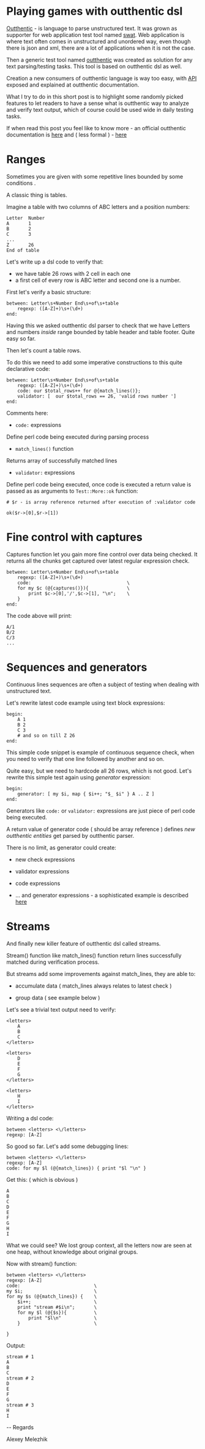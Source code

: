 # Playing games with outthentic dsl

[Outthentic](https://github.com/melezhik/outthentic-dsl) - is language to parse unstructured text. 
It was grown as supporter for web application test tool named [swat](https://github.com/melezhik/swat).
Web application is where text often comes in unstructured and unordered way, even though there is json and
xml, there are a lot of applications when it is not the case.


Then a generic test tool named [outthentic](https://github.com/melezhik/outthentic) was created
as solution for any text parsing/testing tasks. This tool is based on outthentic dsl as well.

Creation a new consumers of outthentic language is way too easy, with [API](https://github.com/melezhik/outthentic-dsl#parser-api) exposed and explained at
outthentic documentation.

What I try to do in this short post is to highlight some randomly picked features to let readers to have a sense what is
outthentic way to analyze and verify text output, which of course could be used wide in daily testing tasks.

If when read this post you feel like to know more - an official outthentic documentation is [here](https://github.com/melezhik/outthentic-dsl)
and ( less formal ) - [here](https://github.com/melezhik/outthentic-dsl/blob/master/intro.md)


# Ranges 

Sometimes you are given with some repetitive lines bounded by some conditions .

A classic thing is tables.

Imagine a table with two columns of ABC letters and a position numbers:

    Letter  Number
    A       1
    B       2
    C       3
    ...
    Z       26
    End of table

Let's write up a dsl code to verify that:

* we have table 26 rows with 2 cell in each one
* a first cell of every row is ABC letter and second one is a number.

First let's verify a basic structure:


    between: Letter\s+Number End\s+of\s+table
        regexp: ([A-Z]+)\s+(\d+)
    end:

Having this we asked outthentic dsl parser to check that we have Letters and numbers _inside_ range bounded by 
table header and table footer. Quite easy so far.


Then let's count a table rows.

To do this we need to add some imperative constructions to this quite declarative code:



    between: Letter\s+Number End\s+of\s+table
        regexp: ([A-Z]+)\s+(\d+)
        code: our $total_rows++ for @{match_lines()};
        validator: [  our $total_rows == 26, 'valid rows number ']
    end:

Comments here:

* `code:` expressions 

Define perl code being executed during parsing process

* `match_lines()` function 

Returns array of successfully matched lines 

* `validator:` expressions 

Define perl code being executed, once code is executed a return value is passed as  as arguments to 
`Test::More::ok` function:

    # $r - is array reference returned after execution of :validator code 

    ok($r->[0],$r->[1])


# Fine control with captures

Captures function let you gain more fine control over data being checked. It returns 
all the chunks get captured over latest regular expression check.


    between: Letter\s+Number End\s+of\s+table
        regexp: ([A-Z]+)\s+(\d+)
        code:                                   \
        for my $c (@{captures()}){              \
            print $c->[0],'/',$c->[1], "\n";    \
        }
    end:


The code above will print:


    A/1
    B/2
    C/3
    ...


# Sequences and generators

Continuous lines sequences are often a subject of testing when dealing with unstructured text.

Let's rewrite latest code example using text block expressions:


    begin:
        A 1
        B 2
        C 3
        # and so on till Z 26
    end:

This simple code snippet is example of continuous sequence check, when you need to verify that one line followed by another and so on.

Quite easy, but we need to hardcode all 26 rows, which is not good. Let's rewrite this simple test again using _generator_ expression:


    begin:
        generator: [ my $i, map { $i++; "$_ $i" } A .. Z ]
    end:


Generators like `code:` or `validator:` expressions are just piece of perl code being executed.

A return value of generator code ( should be array reference ) defines _new outthentic entities_ get parsed by outthentic parser.

There is no limit, as generator could create:

* new check expressions

* validator expressions

* code expressions

* ... and generator expressions - a sophisticated  example is  described [here](https://github.com/melezhik/outthentic-dsl#generators)


# Streams

And finally new killer feature of outthentic dsl called streams.

Stream() function like match_lines() function return lines successfully matched during verification process.

But streams add some improvements against match_lines, they are able to:

* accumulate data ( match_lines always relates to latest check  )

* group data  ( see example below )


Let's see a trivial text output need to verify:

    <letters>
        A
        B
        C
    </letters>

    <letters>
        D
        E
        F
        G
    </letters>

    <letters>
        H
        I
    </letters>
    

Writing a dsl code:


    between <letters> <\/letters>
    regexp: [A-Z]

So good so far. Let's add some debugging lines:

    between <letters> <\/letters>
    regexp: [A-Z]
    code: for my $l (@{match_lines}) { print "$l "\n" }


Get this: ( which is obvious )

    A
    B
    C
    D
    E
    F
    G
    H
    I

What we could see? We lost group context, all the letters now are seen at one heap, without knowledge about original groups.

Now with stream() function:

    between <letters> <\/letters>
    regexp: [A-Z]
    code:                           \
    my $i;                          \
    for my $s (@{match_lines}) {    \
        $i++;                       \
        print "stream #$i\n";       \
        for my $l (@{$s}){          \
            print "$l\n"            \
        }                           \       
     
    }


Output:

    stream # 1
    A
    B
    C
    stream # 2
    D
    E
    F
    G
    stream # 3
    H
    I




-- Regards

Alexey Melezhik




